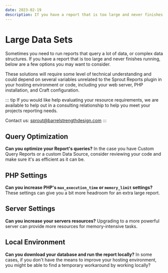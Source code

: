 ```yaml
---
date: 2023-02-19
description: If you have a report that is too large and never finishes running, below are a few options you may want to consider.
---
```


# Large Data Sets

Sometimes you need to run reports that query a lot of data, or complex data structures. If you have a report that is too large and never finishes running, below are a few options you may want to consider.

These solutions will require some level of technical understanding and could depend on several variables unrelated to the Sprout Reports plugin in your hosting environment or code, including your web server, PHP installation, and Craft configuration.

::: tip
If you would like help evaluating your resource requirements, we are available to help out in a consulting relationship to help you meet your projects reporting needs.

Contact us: [sprout@barrelstrengthdesign.com](mailto:sprout@barrelstrengthdesign.com)
:::

## Query Optimization

**Can you optimize your Report's queries?** In the case you have Custom Query Reports or a custom Data Source, consider reviewing your code and make sure it's as efficient as it can be.

## PHP Settings

**Can you increase PHP's `max_execution_time` or `memory_limit` settings?** These settings can give you a bit more headroom for an extra large report.

## Server Settings

**Can you increase your servers resources?** Upgrading to a more powerful server can provide more resources for memory-intensive tasks.

## Local Environment

**Can you download your database and run the report locally?** In some cases, if you don't have the means to improve your hosting environment, you might be able to find a temporary workaround by working locally?
